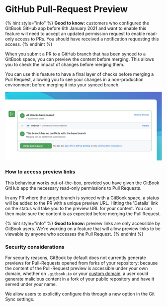 # GitHub Pull-Request Preview

{% hint style="info" %}
**Good to know:** customers who configured the GitBook GitHub app before 6th January 2021 and want to enable this feature will need to accept an updated permission request to enable read-only access to PRs. You should have received a notification requesting this access.
{% endhint %}

When you submit a PR to a GitHub branch that has been synced to a GitBook space, you can preview the content before merging. This allows you to check the impact of changes before merging them.

You can use this feature to have a final layer of checks before merging a Pull Request, allowing you to see your changes in a non-production environment before merging it into your synced branch.

![The GitBook PR Preview status, showing on a PR to a branch that is synced with a GitBook space](<../../.gitbook/assets/GB PR.png>)

### How to access preview links

This behaviour works out-of-the-box, provided you have given the GitBook GitHub app the necessary read-only permissions to Pull Requests.

In any PR where the target branch is synced with a GitBook space, a status will be added to the PR with a unique preview URL. Hitting the 'Details' link on the status will take you to the preview URL for your content. You can then make sure the content is as expected before merging the Pull Request.

{% hint style="info" %}
**Good to know:** preview links are only accessible by GitBook users. We're working on a feature that will allow preview links to be viewable by anyone who accesses the Pull Request.
{% endhint %}

### Security considerations

For security reasons, GitBook by default does not currently generate previews for Pull-Requests opened from forks of your repository: because the content of the Pull-Request preview is accessible under your own domain, whether on `.gitbook.io` or your [custom domain](../../advanced-guides/set-your-custom-domain-in-3-easy-steps/custom-domain-setup-on-gitbook.md), a user could generate malicious content in a fork of your public repository and have it served under your name.

We allow users to explicitly configure this through a new option in the Git Sync settings.

